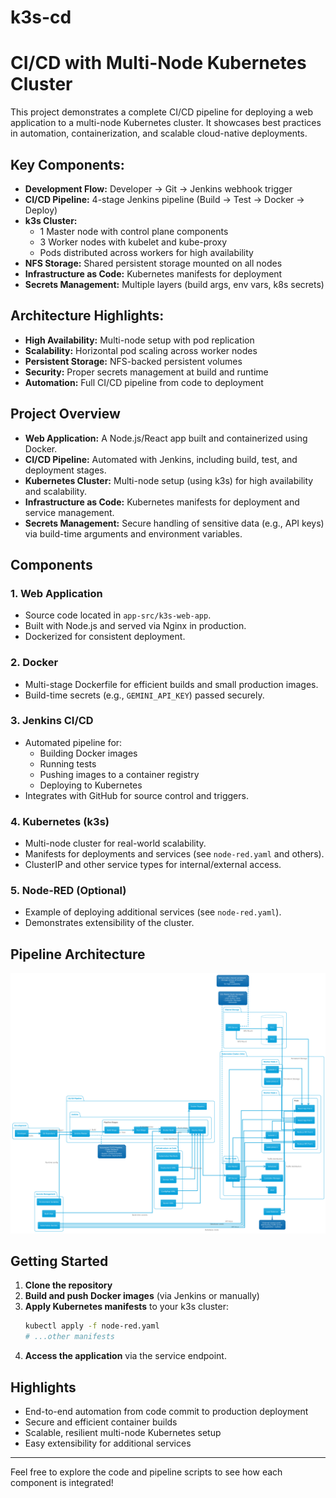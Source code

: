 ﻿# k3s-cd

# CI/CD with Multi-Node Kubernetes Cluster

This project demonstrates a complete CI/CD pipeline for deploying a web application to a multi-node Kubernetes cluster. It showcases best practices in automation, containerization, and scalable cloud-native deployments.

## Key Components:

- **Development Flow:** Developer → Git → Jenkins webhook trigger
- **CI/CD Pipeline:** 4-stage Jenkins pipeline (Build → Test → Docker → Deploy)
- **k3s Cluster:**
   - 1 Master node with control plane components
   - 3 Worker nodes with kubelet and kube-proxy
   - Pods distributed across workers for high availability
- **NFS Storage:** Shared persistent storage mounted on all nodes
- **Infrastructure as Code:** Kubernetes manifests for deployment
- **Secrets Management:** Multiple layers (build args, env vars, k8s secrets)

## Architecture Highlights:
- **High Availability:** Multi-node setup with pod replication
- **Scalability:** Horizontal pod scaling across worker nodes
- **Persistent Storage:** NFS-backed persistent volumes
- **Security:** Proper secrets management at build and runtime
- **Automation:** Full CI/CD pipeline from code to deployment


## Project Overview
- **Web Application:** A Node.js/React app built and containerized using Docker.
- **CI/CD Pipeline:** Automated with Jenkins, including build, test, and deployment stages.
- **Kubernetes Cluster:** Multi-node setup (using k3s) for high availability and scalability.
- **Infrastructure as Code:** Kubernetes manifests for deployment and service management.
- **Secrets Management:** Secure handling of sensitive data (e.g., API keys) via build-time arguments and environment variables.

## Components

### 1. Web Application
- Source code located in `app-src/k3s-web-app`.
- Built with Node.js and served via Nginx in production.
- Dockerized for consistent deployment.

### 2. Docker
- Multi-stage Dockerfile for efficient builds and small production images.
- Build-time secrets (e.g., `GEMINI_API_KEY`) passed securely.

### 3. Jenkins CI/CD
- Automated pipeline for:
  - Building Docker images
  - Running tests
  - Pushing images to a container registry
  - Deploying to Kubernetes
- Integrates with GitHub for source control and triggers.

### 4. Kubernetes (k3s)
- Multi-node cluster for real-world scalability.
- Manifests for deployments and services (see `node-red.yaml` and others).
- ClusterIP and other service types for internal/external access.

### 5. Node-RED (Optional)
- Example of deploying additional services (see `node-red.yaml`).
- Demonstrates extensibility of the cluster.

## Pipeline Architecture

![Pipeline Diagram](./resources/pipeline.png)

## Getting Started
1. **Clone the repository**
2. **Build and push Docker images** (via Jenkins or manually)
3. **Apply Kubernetes manifests** to your k3s cluster:
   ```sh
   kubectl apply -f node-red.yaml
   # ...other manifests
   ```
4. **Access the application** via the service endpoint.

## Highlights
- End-to-end automation from code commit to production deployment
- Secure and efficient container builds
- Scalable, resilient multi-node Kubernetes setup
- Easy extensibility for additional services

---

Feel free to explore the code and pipeline scripts to see how each component is integrated!
